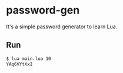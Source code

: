 # password-gen

It's a simple password generator to learn Lua.

## Run

```bash
$ lua main.lua 10
YAq6VYtXxI
```
